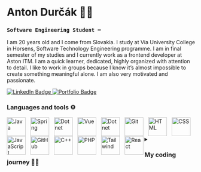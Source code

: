 # Anton Durčák 🙋‍♂️
### `Software Engineering Student ⌨️`

I am 20 years old and I come from Slovakia. I study at Via University College in Horsens, Software Technology Engineering programme. I am in final semester of my studies and I currently work as a frontend developer at Aston ITM. I am a quick learner, dedicated, highly organized with attention to detail. I like to work in groups because I know it’s almost impossible to create something meaningful alone. I am also very motivated and passionate.

<a href="https://www.linkedin.com/in/anton-durcak-22096922a/" target="_blank">
   <img src="https://img.shields.io/badge/LinkedIn-blue?style=for-the-badge&logo=linkedin&logoColor=white" alt="LinkedIn Badge"/>
</a>

<a href="https://adur.glitch.me" target="_blank">
   <img src="https://img.shields.io/badge/Porftolio-655f93?style=for-the-badge&logo=Safari&logoColor=white" alt="Portfolio Badge"/>
</a>

### Languages and tools ⚙️
<img align="left" alt="Java" width="50px" style="padding-right:10px;" src="https://cdn.jsdelivr.net/gh/devicons/devicon/icons/java/java-original.svg"/>
<img align="left" alt="Spring" width="50px" style="padding-right:10px;" src="https://cdn.jsdelivr.net/gh/devicons/devicon/icons/spring/spring-original.svg" />
<img align="left" alt="Dotnet" width="50px" style="padding-right:10px;" src="https://cdn.jsdelivr.net/gh/devicons/devicon/icons/dotnetcore/dotnetcore-original.svg" />
<img align="left" alt="Vue" width="50px" style="padding-right:10px;" src="https://cdn.jsdelivr.net/gh/devicons/devicon/icons/vuejs/vuejs-original.svg" />
<img align="left" alt="Dotnet" width="50px" style="padding-right:10px;" src="https://cdn.jsdelivr.net/gh/devicons/devicon/icons/postgresql/postgresql-original.svg" />
<img align="left" alt="Git" width="50px" style="padding-right:10px;" src="https://cdn.jsdelivr.net/gh/devicons/devicon/icons/git/git-original.svg" />
<img align="left" alt="HTML" width="50px" style="padding-right:10px;" src="https://cdn.jsdelivr.net/gh/devicons/devicon/icons/html5/html5-plain.svg" />
<img align="left" alt="CSS" width="50px" style="padding-right:10px;" src="https://cdn.jsdelivr.net/gh/devicons/devicon/icons/css3/css3-plain.svg" />
<img align="left" alt="JavaScript" width="50px" style="padding-right:10px;" src="https://cdn.jsdelivr.net/gh/devicons/devicon/icons/javascript/javascript-plain.svg" />
<img align="left" alt="GitHub" width="50px" style="padding-right:10px;" src="https://cdn.jsdelivr.net/gh/devicons/devicon/icons/github/github-original.svg" />
<img align="left" alt="C++" width="50px" style="padding-right:10px;" src="https://cdn.jsdelivr.net/gh/devicons/devicon/icons/cplusplus/cplusplus-original.svg" />
<img align="left" alt="PHP" width="50px" style="padding-right:10px;" src="https://cdn.jsdelivr.net/gh/devicons/devicon/icons/php/php-original.svg" /> 
<img align="left" alt="Tailwind" width="50px" style="padding-right:10px;"  src="https://cdn.jsdelivr.net/gh/devicons/devicon/icons/tailwindcss/tailwindcss-original-wordmark.svg" />
<img align="left" alt="React" width="50px"  src="https://cdn.jsdelivr.net/gh/devicons/devicon/icons/react/react-original-wordmark.svg" /> 

##

<img />



<details>
<summary><h3>My coding journey 👨‍💻</h3></summary>
	
👋 Hi there! I'm a software engineering student with a passion for building web apps. 💻

🎓 I began learning to code years ago and have since mastered technologies such as PHP, JavaScript, Vue, and PostgreSQL. I've created a variety of web apps and honed my skills as a quick learner, dedicated worker, and highly organized team player with an eye for detail.

🤝 Collaboration is critical, and I've found that working in groups leads to the most meaningful projects. I'm motivated by the challenge of building something great alongside others who share the same passion for software development.

🎓 In university, I learned about design patterns, SCRUM methodology, test cases, object-oriented programming, working with databases, and more. I'm experienced in using Git for group work and proficient in Java, .NET, React, and C++ programming.

💼 Currently, I'm part of the BeCreative web development team, where I helped deliver a client website in the Czech Republic with a 90% customer satisfaction rating. I'm now working on another client project in Denmark as a backend developer, utilizing my skills in .NET and PostgreSQL.

💡 My experience implementing design patterns and SCRUM methodology has helped improve project efficiency and quality. I'm always looking for new ways to enhance my skills and stay up-to-date with industry trends.
	
</details>

